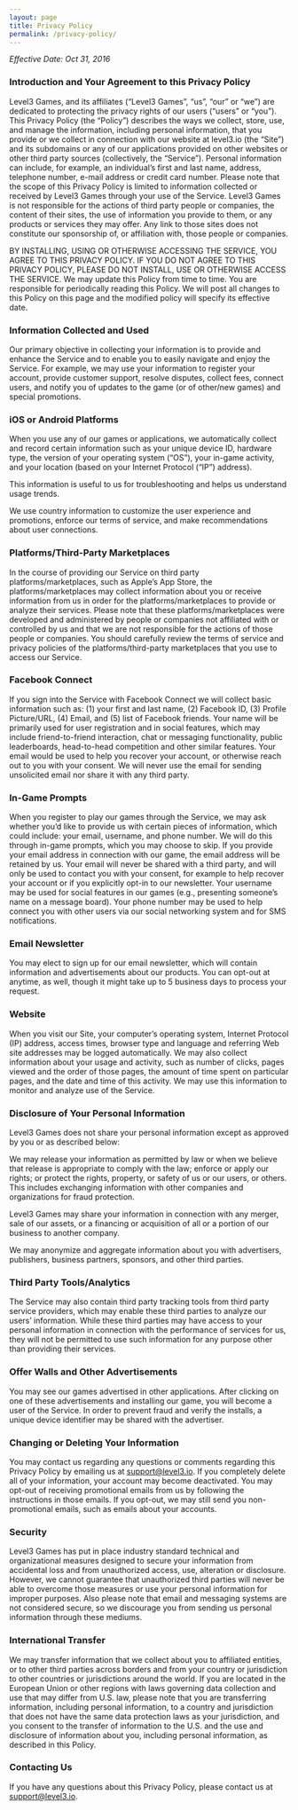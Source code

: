 ```yaml
---
layout: page
title: Privacy Policy
permalink: /privacy-policy/
---
```


_Effective Date: Oct 31, 2016_

### Introduction and Your Agreement to this Privacy Policy

Level3 Games, and its affiliates (“Level3 Games”, “us”, “our” or “we”) are dedicated to protecting the privacy rights of our users (“users” or “you”). This Privacy Policy (the “Policy”) describes the ways we collect, store, use, and manage the information, including personal information, that you provide or we collect in connection with our website at level3.io (the “Site”) and its subdomains or any of our applications provided on other websites or other third party sources (collectively, the “Service”). Personal information can include, for example, an individual’s first and last name, address, telephone number, e-mail address or credit card number. Please note that the scope of this Privacy Policy is limited to information collected or received by Level3 Games through your use of the Service. Level3 Games is not responsible for the actions of third party people or companies, the content of their sites, the use of information you provide to them, or any products or services they may offer. Any link to those sites does not constitute our sponsorship of, or affiliation with, those people or companies.

BY INSTALLING, USING OR OTHERWISE ACCESSING THE SERVICE, YOU AGREE TO THIS PRIVACY POLICY. IF YOU DO NOT AGREE TO THIS PRIVACY POLICY, PLEASE DO NOT INSTALL, USE OR OTHERWISE ACCESS THE SERVICE. We may update this Policy from time to time. You are responsible for periodically reading this Policy. We will post all changes to this Policy on this page and the modified policy will specify its effective date.

### Information Collected and Used

Our primary objective in collecting your information is to provide and enhance the Service and to enable you to easily navigate and enjoy the Service. For example, we may use your information to register your account, provide customer support, resolve disputes, collect fees, connect users, and notify you of updates to the game (or of other/new games) and special promotions.

### iOS or Android Platforms

When you use any of our games or applications, we automatically collect and record certain information such as your unique device ID, hardware type, the version of your operating system (“OS”), your in-game activity, and your location (based on your Internet Protocol (“IP”) address).

This information is useful to us for troubleshooting and helps us understand usage trends.

We use country information to customize the user experience and promotions, enforce our terms of service, and make recommendations about user connections.

### Platforms/Third-Party Marketplaces

In the course of providing our Service on third party platforms/marketplaces, such as Apple’s App Store, the platforms/marketplaces may collect information about you or receive information from us in order for the platforms/marketplaces to provide or analyze their services. Please note that these platforms/marketplaces were developed and administered by people or companies not affiliated with or controlled by us and that we are not responsible for the actions of those people or companies. You should carefully review the terms of service and privacy policies of the platforms/third-party marketplaces that you use to access our Service.

### Facebook Connect

If you sign into the Service with Facebook Connect we will collect basic information such as: (1) your first and last name, (2) Facebook ID, (3) Profile Picture/URL, (4) Email, and (5) list of Facebook friends. Your name will be primarily used for user registration and in social features, which may include friend-to-friend interaction, chat or messaging functionality, public leaderboards, head-to-head competition and other similar features. Your email would be used to help you recover your account, or otherwise reach out to you with your consent. We will never use the email for sending unsolicited email nor share it with any third party.

### In-Game Prompts

When you register to play our games through the Service, we may ask whether you’d like to provide us with certain pieces of information, which could include: your email, username, and phone number. We will do this through in-game prompts, which you may choose to skip. If you provide your email address in connection with our game, the email address will be retained by us. Your email will never be shared with a third party, and will only be used to contact you with your consent, for example to help recover your account or if you explicitly opt-in to our newsletter. Your username may be used for social features in our games (e.g., presenting someone’s name on a message board). Your phone number may be used to help connect you with other users via our social networking system and for SMS notifications.

### Email Newsletter

You may elect to sign up for our email newsletter, which will contain information and advertisements about our products. You can opt-out at anytime, as well, though it might take up to 5 business days to process your request.

### Website

When you visit our Site, your computer’s operating system, Internet Protocol (IP) address, access times, browser type and language and referring Web site addresses may be logged automatically. We may also collect information about your usage and activity, such as number of clicks, pages viewed and the order of those pages, the amount of time spent on particular pages, and the date and time of this activity. We may use this information to monitor and analyze use of the Service.

### Disclosure of Your Personal Information

Level3 Games does not share your personal information except as approved by you or as described below:

We may release your information as permitted by law or when we believe that release is appropriate to comply with the law; enforce or apply our rights; or protect the rights, property, or safety of us or our users, or others. This includes exchanging information with other companies and organizations for fraud protection.

Level3 Games may share your information in connection with any merger, sale of our assets, or a financing or acquisition of all or a portion of our business to another company.

We may anonymize and aggregate information about you with advertisers, publishers, business partners, sponsors, and other third parties.

### Third Party Tools/Analytics

The Service may also contain third party tracking tools from third party service providers, which may enable these third parties to analyze our users’ information. While these third parties may have access to your personal information in connection with the performance of services for us, they will not be permitted to use such information for any purpose other than providing their services.

### Offer Walls and Other Advertisements

You may see our games advertised in other applications. After clicking on one of these advertisements and installing our game, you will become a user of the Service. In order to prevent fraud and verify the installs, a unique device identifier may be shared with the advertiser.

### Changing or Deleting Your Information

You may contact us regarding any questions or comments regarding this Privacy Policy by emailing us at [support@level3.io][mailto-support]. If you completely delete all of your information, your account may become deactivated. You may opt-out of receiving promotional emails from us by following the instructions in those emails. If you opt-out, we may still send you non-promotional emails, such as emails about your accounts.

### Security

Level3 Games has put in place industry standard technical and organizational measures designed to secure your information from accidental loss and from unauthorized access, use, alteration or disclosure. However, we cannot guarantee that unauthorized third parties will never be able to overcome those measures or use your personal information for improper purposes. Also please note that email and messaging systems are not considered secure, so we discourage you from sending us personal information through these mediums.

### International Transfer

We may transfer information that we collect about you to affiliated entities, or to other third parties across borders and from your country or jurisdiction to other countries or jurisdictions around the world. If you are located in the European Union or other regions with laws governing data collection and use that may differ from U.S. law, please note that you are transferring information, including personal information, to a country and jurisdiction that does not have the same data protection laws as your jurisdiction, and you consent to the transfer of information to the U.S. and the use and disclosure of information about you, including personal information, as described in this Policy.

### Contacting Us

If you have any questions about this Privacy Policy, please contact us at [support@level3.io][mailto-support].

[mailto-support]: mailto:support@level3.io
